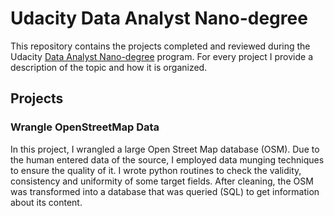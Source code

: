 # Udacity Data Analyst Nano-degree

This repository contains the projects completed and reviewed during the Udacity [Data Analyst Nano-degree](https://eu.udacity.com/course/data-analyst-nanodegree--nd002) program. For every project I provide a description of the topic and how it is organized.

## Projects

### Wrangle OpenStreetMap Data

In this project, I wrangled a large Open Street Map database (OSM). Due to the human entered data of the source, I employed data munging techniques to ensure the quality of it. I wrote python routines to check the validity, consistency and uniformity of some target fields. After cleaning, the OSM was transformed into a database that was queried (SQL) to get information about its content.

